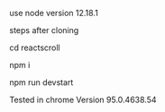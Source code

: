 use node version 12.18.1

steps
after cloning 

cd reactscroll

npm i

npm run devstart

Tested in chrome Version 95.0.4638.54 
